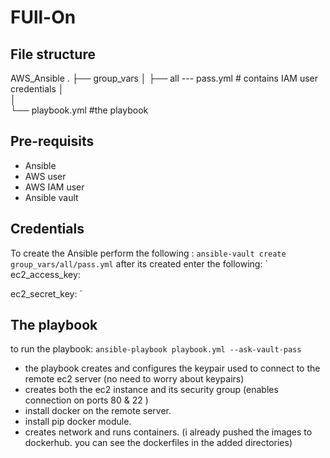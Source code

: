 # FUll-On 

## File structure
AWS_Ansible
    .
    ├── group_vars
    │   ├── all --- pass.yml      # contains IAM user credentials
    │               
    │  
    └── playbook.yml       #the playbook  

## Pre-requisits
- Ansible
- AWS user
- AWS IAM user 
- Ansible vault 
  

## Credentials
To create the Ansible perform the following :
`ansible-vault create group_vars/all/pass.yml`
after its created enter the following:
` 
ec2_access_key: <access key> 
                                     
ec2_secret_key: <secret key>
`

## The playbook 

to run the playbook: 
`ansible-playbook playbook.yml --ask-vault-pass`

- the playbook creates and configures the keypair used to connect to the remote ec2 server (no need to worry about keypairs)
- creates both the ec2 instance and its security group (enables connection on ports 80 & 22 )
- install docker on the remote server.
- install pip docker module.
- creates network and runs containers. (i already pushed the images to dockerhub. you can see the dockerfiles in the added directories)

